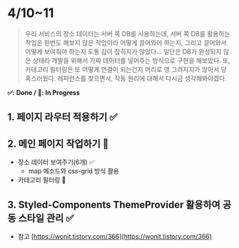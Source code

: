 # 4/10~11

> 우리 서비스의 장소 데이터는 서버 쪽 DB를 사용하는데, 서버 쪽 DB를 활용하는 작업은 한번도 해보지 않은 작업이라 어떻게 끌어와야 하는지, 그리고 끌어와서 어떻게 보여줘야 하는지 도통 감이 잡히지가 않았다... 일단은 DB가 완성되지 않은 상태라 개발을 위해서 가짜 데이터를 넣어주는 방식으로 구현을 해보았다.
> 또, 카테고리 필터링은 또 어떻게 연결이 되는건지 머리로 영 그려지지가 않아서 당혹스러웠다. 레퍼런스를 찾으면서, 작동 원리에 대해서 다시금 생각해봐야겠다.

**✅: Done / 💬: In Progress**

## 1. 페이지 라우터 적용하기 ✅

## 2. 메인 페이지 작업하기 💬

- 장소 데이터 보여주기(6개) ✅
  - map 메소드와 css-grid 방식 활용
- 카테고리 필터링 💬

## 3. Styled-Components ThemeProvider 활용하여 공동 스타일 관리 ✅

- 참고
  [https://wonit.tistory.com/366](https://wonit.tistory.com/366)
